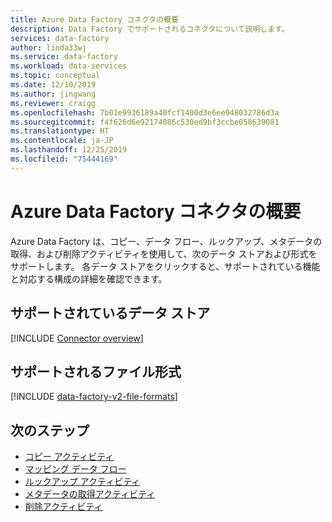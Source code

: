 ```yaml
---
title: Azure Data Factory コネクタの概要
description: Data Factory でサポートされるコネクタについて説明します。
services: data-factory
author: linda33wj
ms.service: data-factory
ms.workload: data-services
ms.topic: conceptual
ms.date: 12/10/2019
ms.author: jingwang
ms.reviewer: craigg
ms.openlocfilehash: 7b01e9936189a40fcf1400d3e6ee948032786d3a
ms.sourcegitcommit: f4f626d6e92174086c530ed9bf3ccbe058639081
ms.translationtype: HT
ms.contentlocale: ja-JP
ms.lasthandoff: 12/25/2019
ms.locfileid: "75444169"
---
```

# <a name="azure-data-factory-connector-overview"></a>Azure Data Factory コネクタの概要

Azure Data Factory は、コピー、データ フロー、ルックアップ、メタデータの取得、および削除アクティビティを使用して、次のデータ ストアおよび形式をサポートします。 各データ ストアをクリックすると、サポートされている機能と対応する構成の詳細を確認できます。

## <a name="supported-data-stores"></a>サポートされているデータ ストア

[!INCLUDE [Connector overview](../../includes/data-factory-v2-connector-overview.md)]

## <a name="supported-file-formats"></a>サポートされるファイル形式

[!INCLUDE [data-factory-v2-file-formats](../../includes/data-factory-v2-file-formats.md)]

## <a name="next-steps"></a>次のステップ

- [コピー アクティビティ](copy-activity-overview.md)
- [マッピング データ フロー](concepts-data-flow-overview.md)
- [ルックアップ アクティビティ](control-flow-lookup-activity.md)
- [メタデータの取得アクティビティ](control-flow-get-metadata-activity.md)
- [削除アクティビティ](delete-activity.md)
